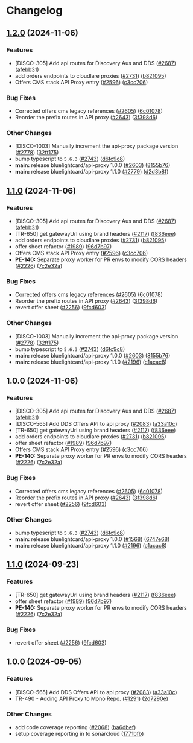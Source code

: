 # Changelog

## [1.2.0](https://github.com/bluelightcard/BlueLightCard-2.0/compare/bluelightcard/api-proxy-v1.1.0...bluelightcard/api-proxy-v1.2.0) (2024-11-06)


### Features

* [DISCO-305] Add api routes for Discovery Aus and DDS ([#2687](https://github.com/bluelightcard/BlueLightCard-2.0/issues/2687)) ([afebb31](https://github.com/bluelightcard/BlueLightCard-2.0/commit/afebb31658b39269784c4f9b35ca538db3913256))
* add orders endpoints to cloudlare proxies ([#2731](https://github.com/bluelightcard/BlueLightCard-2.0/issues/2731)) ([b821095](https://github.com/bluelightcard/BlueLightCard-2.0/commit/b8210955f0a9332857dcb94b8fb9fbd3a7be51fb))
* Offers CMS stack API Proxy entry ([#2596](https://github.com/bluelightcard/BlueLightCard-2.0/issues/2596)) ([c3cc706](https://github.com/bluelightcard/BlueLightCard-2.0/commit/c3cc706ac734866857502373f2813673e7c0839d))


### Bug Fixes

* Corrected offers cms legacy references ([#2605](https://github.com/bluelightcard/BlueLightCard-2.0/issues/2605)) ([6c01078](https://github.com/bluelightcard/BlueLightCard-2.0/commit/6c010788c9738bfb47c9dcc2a09954bc395e3f7f))
* Reorder the prefix routes in API proxy ([#2643](https://github.com/bluelightcard/BlueLightCard-2.0/issues/2643)) ([3f398d6](https://github.com/bluelightcard/BlueLightCard-2.0/commit/3f398d68df95f52dd643938fe8e9c92f62dd15d6))


### Other Changes

* [DISCO-1003] Manually increment the api-proxy package version ([#2778](https://github.com/bluelightcard/BlueLightCard-2.0/issues/2778)) ([32ff175](https://github.com/bluelightcard/BlueLightCard-2.0/commit/32ff1753ceeea6c80fee2c664a0c13b2513f6d51))
* bump typescript to `5.6.3` ([#2743](https://github.com/bluelightcard/BlueLightCard-2.0/issues/2743)) ([d6fc9c8](https://github.com/bluelightcard/BlueLightCard-2.0/commit/d6fc9c8e3e2a4fa4fc42ebbe25a9fd0177b24778))
* **main:** release bluelightcard/api-proxy 1.0.0 ([#2603](https://github.com/bluelightcard/BlueLightCard-2.0/issues/2603)) ([8155b76](https://github.com/bluelightcard/BlueLightCard-2.0/commit/8155b76e621460e251754a48d17a521252595b11))
* **main:** release bluelightcard/api-proxy 1.1.0 ([#2779](https://github.com/bluelightcard/BlueLightCard-2.0/issues/2779)) ([d2d3b8f](https://github.com/bluelightcard/BlueLightCard-2.0/commit/d2d3b8f0d788c714c0541c944636c1303681a7c9))

## [1.1.0](https://github.com/bluelightcard/BlueLightCard-2.0/compare/bluelightcard/api-proxy-v1.0.0...bluelightcard/api-proxy-v1.1.0) (2024-11-06)


### Features

* [DISCO-305] Add api routes for Discovery Aus and DDS ([#2687](https://github.com/bluelightcard/BlueLightCard-2.0/issues/2687)) ([afebb31](https://github.com/bluelightcard/BlueLightCard-2.0/commit/afebb31658b39269784c4f9b35ca538db3913256))
* [TR-650]  get gatewayUrl using brand headers ([#2117](https://github.com/bluelightcard/BlueLightCard-2.0/issues/2117)) ([f836eee](https://github.com/bluelightcard/BlueLightCard-2.0/commit/f836eee292dcce20dd7119cc6c11143640c10442))
* add orders endpoints to cloudlare proxies ([#2731](https://github.com/bluelightcard/BlueLightCard-2.0/issues/2731)) ([b821095](https://github.com/bluelightcard/BlueLightCard-2.0/commit/b8210955f0a9332857dcb94b8fb9fbd3a7be51fb))
* offer sheet refactor ([#1989](https://github.com/bluelightcard/BlueLightCard-2.0/issues/1989)) ([96d7b97](https://github.com/bluelightcard/BlueLightCard-2.0/commit/96d7b97cbb6099b881812cd5cfe7cac7ff0d8a7f))
* Offers CMS stack API Proxy entry ([#2596](https://github.com/bluelightcard/BlueLightCard-2.0/issues/2596)) ([c3cc706](https://github.com/bluelightcard/BlueLightCard-2.0/commit/c3cc706ac734866857502373f2813673e7c0839d))
* **PE-140:** Separate proxy worker for PR envs to modify CORS headers ([#2226](https://github.com/bluelightcard/BlueLightCard-2.0/issues/2226)) ([7c2e32a](https://github.com/bluelightcard/BlueLightCard-2.0/commit/7c2e32a81d67ca13135727a784da80ff77692395))


### Bug Fixes

* Corrected offers cms legacy references ([#2605](https://github.com/bluelightcard/BlueLightCard-2.0/issues/2605)) ([6c01078](https://github.com/bluelightcard/BlueLightCard-2.0/commit/6c010788c9738bfb47c9dcc2a09954bc395e3f7f))
* Reorder the prefix routes in API proxy ([#2643](https://github.com/bluelightcard/BlueLightCard-2.0/issues/2643)) ([3f398d6](https://github.com/bluelightcard/BlueLightCard-2.0/commit/3f398d68df95f52dd643938fe8e9c92f62dd15d6))
* revert offer sheet ([#2256](https://github.com/bluelightcard/BlueLightCard-2.0/issues/2256)) ([9fcd603](https://github.com/bluelightcard/BlueLightCard-2.0/commit/9fcd603476055d7745ce745cabeca0e6385af7a4))


### Other Changes

* [DISCO-1003] Manually increment the api-proxy package version ([#2778](https://github.com/bluelightcard/BlueLightCard-2.0/issues/2778)) ([32ff175](https://github.com/bluelightcard/BlueLightCard-2.0/commit/32ff1753ceeea6c80fee2c664a0c13b2513f6d51))
* bump typescript to `5.6.3` ([#2743](https://github.com/bluelightcard/BlueLightCard-2.0/issues/2743)) ([d6fc9c8](https://github.com/bluelightcard/BlueLightCard-2.0/commit/d6fc9c8e3e2a4fa4fc42ebbe25a9fd0177b24778))
* **main:** release bluelightcard/api-proxy 1.0.0 ([#2603](https://github.com/bluelightcard/BlueLightCard-2.0/issues/2603)) ([8155b76](https://github.com/bluelightcard/BlueLightCard-2.0/commit/8155b76e621460e251754a48d17a521252595b11))
* **main:** release bluelightcard/api-proxy 1.1.0 ([#2196](https://github.com/bluelightcard/BlueLightCard-2.0/issues/2196)) ([c1acac8](https://github.com/bluelightcard/BlueLightCard-2.0/commit/c1acac808288991cfa07a3927155f80b5256bfbf))

## 1.0.0 (2024-11-06)


### Features

* [DISCO-305] Add api routes for Discovery Aus and DDS ([#2687](https://github.com/bluelightcard/BlueLightCard-2.0/issues/2687)) ([afebb31](https://github.com/bluelightcard/BlueLightCard-2.0/commit/afebb31658b39269784c4f9b35ca538db3913256))
* [DISCO-565] Add DDS Offers API to api proxy ([#2083](https://github.com/bluelightcard/BlueLightCard-2.0/issues/2083)) ([a33a10c](https://github.com/bluelightcard/BlueLightCard-2.0/commit/a33a10c34cfe6c1099584bbf7c1736e42e3bfdd1))
* [TR-650]  get gatewayUrl using brand headers ([#2117](https://github.com/bluelightcard/BlueLightCard-2.0/issues/2117)) ([f836eee](https://github.com/bluelightcard/BlueLightCard-2.0/commit/f836eee292dcce20dd7119cc6c11143640c10442))
* add orders endpoints to cloudlare proxies ([#2731](https://github.com/bluelightcard/BlueLightCard-2.0/issues/2731)) ([b821095](https://github.com/bluelightcard/BlueLightCard-2.0/commit/b8210955f0a9332857dcb94b8fb9fbd3a7be51fb))
* offer sheet refactor ([#1989](https://github.com/bluelightcard/BlueLightCard-2.0/issues/1989)) ([96d7b97](https://github.com/bluelightcard/BlueLightCard-2.0/commit/96d7b97cbb6099b881812cd5cfe7cac7ff0d8a7f))
* Offers CMS stack API Proxy entry ([#2596](https://github.com/bluelightcard/BlueLightCard-2.0/issues/2596)) ([c3cc706](https://github.com/bluelightcard/BlueLightCard-2.0/commit/c3cc706ac734866857502373f2813673e7c0839d))
* **PE-140:** Separate proxy worker for PR envs to modify CORS headers ([#2226](https://github.com/bluelightcard/BlueLightCard-2.0/issues/2226)) ([7c2e32a](https://github.com/bluelightcard/BlueLightCard-2.0/commit/7c2e32a81d67ca13135727a784da80ff77692395))


### Bug Fixes

* Corrected offers cms legacy references ([#2605](https://github.com/bluelightcard/BlueLightCard-2.0/issues/2605)) ([6c01078](https://github.com/bluelightcard/BlueLightCard-2.0/commit/6c010788c9738bfb47c9dcc2a09954bc395e3f7f))
* Reorder the prefix routes in API proxy ([#2643](https://github.com/bluelightcard/BlueLightCard-2.0/issues/2643)) ([3f398d6](https://github.com/bluelightcard/BlueLightCard-2.0/commit/3f398d68df95f52dd643938fe8e9c92f62dd15d6))
* revert offer sheet ([#2256](https://github.com/bluelightcard/BlueLightCard-2.0/issues/2256)) ([9fcd603](https://github.com/bluelightcard/BlueLightCard-2.0/commit/9fcd603476055d7745ce745cabeca0e6385af7a4))


### Other Changes

* bump typescript to `5.6.3` ([#2743](https://github.com/bluelightcard/BlueLightCard-2.0/issues/2743)) ([d6fc9c8](https://github.com/bluelightcard/BlueLightCard-2.0/commit/d6fc9c8e3e2a4fa4fc42ebbe25a9fd0177b24778))
* **main:** release bluelightcard/api-proxy 1.0.0 ([#1568](https://github.com/bluelightcard/BlueLightCard-2.0/issues/1568)) ([6747e68](https://github.com/bluelightcard/BlueLightCard-2.0/commit/6747e68e9081142469480e378165d9be31ef37e5))
* **main:** release bluelightcard/api-proxy 1.1.0 ([#2196](https://github.com/bluelightcard/BlueLightCard-2.0/issues/2196)) ([c1acac8](https://github.com/bluelightcard/BlueLightCard-2.0/commit/c1acac808288991cfa07a3927155f80b5256bfbf))

## [1.1.0](https://github.com/bluelightcard/BlueLightCard-2.0/compare/bluelightcard/api-proxy-v1.0.0...bluelightcard/api-proxy-v1.1.0) (2024-09-23)


### Features

* [TR-650]  get gatewayUrl using brand headers ([#2117](https://github.com/bluelightcard/BlueLightCard-2.0/issues/2117)) ([f836eee](https://github.com/bluelightcard/BlueLightCard-2.0/commit/f836eee292dcce20dd7119cc6c11143640c10442))
* offer sheet refactor ([#1989](https://github.com/bluelightcard/BlueLightCard-2.0/issues/1989)) ([96d7b97](https://github.com/bluelightcard/BlueLightCard-2.0/commit/96d7b97cbb6099b881812cd5cfe7cac7ff0d8a7f))
* **PE-140:** Separate proxy worker for PR envs to modify CORS headers ([#2226](https://github.com/bluelightcard/BlueLightCard-2.0/issues/2226)) ([7c2e32a](https://github.com/bluelightcard/BlueLightCard-2.0/commit/7c2e32a81d67ca13135727a784da80ff77692395))


### Bug Fixes

* revert offer sheet ([#2256](https://github.com/bluelightcard/BlueLightCard-2.0/issues/2256)) ([9fcd603](https://github.com/bluelightcard/BlueLightCard-2.0/commit/9fcd603476055d7745ce745cabeca0e6385af7a4))

## 1.0.0 (2024-09-05)


### Features

* [DISCO-565] Add DDS Offers API to api proxy ([#2083](https://github.com/bluelightcard/BlueLightCard-2.0/issues/2083)) ([a33a10c](https://github.com/bluelightcard/BlueLightCard-2.0/commit/a33a10c34cfe6c1099584bbf7c1736e42e3bfdd1))
* TR-490 - Adding API Proxy to Mono Repo. ([#1291](https://github.com/bluelightcard/BlueLightCard-2.0/issues/1291)) ([2d7290e](https://github.com/bluelightcard/BlueLightCard-2.0/commit/2d7290eca1f4b396c7efb3e6d19b02a2463dcd88))


### Other Changes

* add code coverage reporting ([#2068](https://github.com/bluelightcard/BlueLightCard-2.0/issues/2068)) ([ba6dbef](https://github.com/bluelightcard/BlueLightCard-2.0/commit/ba6dbef3b7acdebcc32a29c8861733df14b6b1d6))
* setup coverage reporting in to sonarcloud ([1771bfb](https://github.com/bluelightcard/BlueLightCard-2.0/commit/1771bfb72e5fb4e6d7135a5d94c4d0f8693f6f8e))
